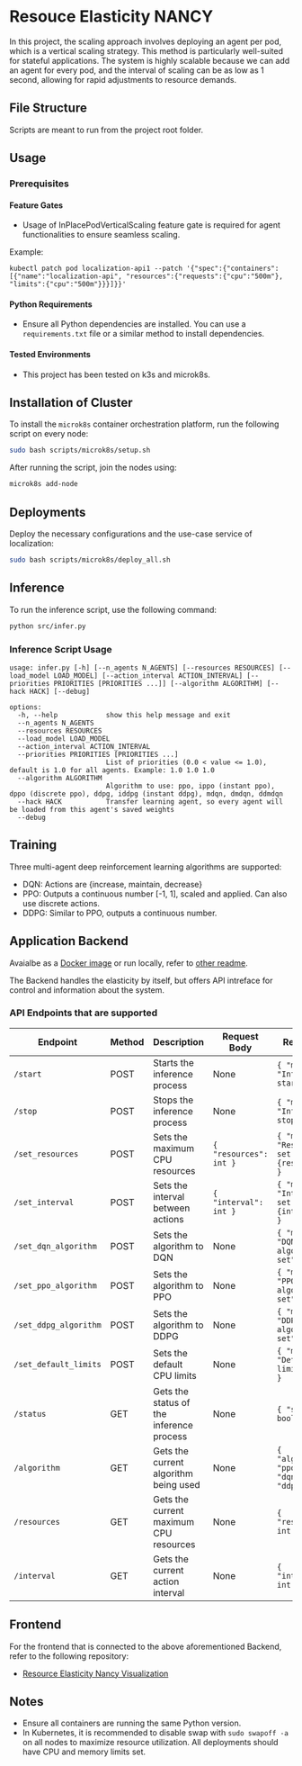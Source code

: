 # Resouce Elasticity NANCY

In this project, the scaling approach involves deploying an agent per pod, which is a vertical 
scaling strategy. This method is particularly well-suited for stateful applications. 
The system is highly scalable because we can add an agent for every pod, and the interval of 
scaling can be as low as 1 second, allowing for rapid adjustments to resource demands.

## File Structure

Scripts are meant to run from the project root folder.

## Usage

### Prerequisites

#### Feature Gates

- Usage of InPlacePodVerticalScaling feature gate is required for agent functionalities to ensure seamless scaling.

Example:
```
kubectl patch pod localization-api1 --patch '{"spec":{"containers":[{"name":"localization-api", "resources":{"requests":{"cpu":"500m"}, "limits":{"cpu":"500m"}}}]}}'
```

#### Python Requirements

- Ensure all Python dependencies are installed. You can use a `requirements.txt` file or a similar method to install dependencies.

#### Tested Environments

- This project has been tested on k3s and microk8s.

## Installation of Cluster

To install the `microk8s` container orchestration platform, run the following script on every node:

```bash
sudo bash scripts/microk8s/setup.sh
```

After running the script, join the nodes using:

```bash
microk8s add-node
```

## Deployments

Deploy the necessary configurations and the use-case service of localization:

```bash
sudo bash scripts/microk8s/deploy_all.sh
```

## Inference

To run the inference script, use the following command:

```bash
python src/infer.py
```

### Inference Script Usage

```plaintext
usage: infer.py [-h] [--n_agents N_AGENTS] [--resources RESOURCES] [--load_model LOAD_MODEL] [--action_interval ACTION_INTERVAL] [--priorities PRIORITIES [PRIORITIES ...]] [--algorithm ALGORITHM] [--hack HACK] [--debug]

options:
  -h, --help            show this help message and exit
  --n_agents N_AGENTS
  --resources RESOURCES
  --load_model LOAD_MODEL
  --action_interval ACTION_INTERVAL
  --priorities PRIORITIES [PRIORITIES ...]
                        List of priorities (0.0 < value <= 1.0), default is 1.0 for all agents. Example: 1.0 1.0 1.0
  --algorithm ALGORITHM
                        Algorithm to use: ppo, ippo (instant ppo), dppo (discrete ppo), ddpg, iddpg (instant ddpg), mdqn, dmdqn, ddmdqn
  --hack HACK           Transfer learning agent, so every agent will be loaded from this agent's saved weights
  --debug
```

## Training

Three multi-agent deep reinforcement learning algorithms are supported:
- DQN: Actions are {increase, maintain, decrease}
- PPO: Outputs a continuous number [-1, 1], scaled and applied. Can also use discrete actions.
- DDPG: Similar to PPO, outputs a continuous number.

## Application Backend
Avaialbe as a [Docker image](https://hub.docker.com/repository/docker/wrathchild14/elasticity/general)
or run locally, refer to [other readme](/src/readme.md).

The Backend handles the elasticity by itself, but offers API intreface for control and information about the system.

### API Endpoints that are supported
| Endpoint                | Method | Description                                      | Request Body                                                                 | Response                                                                 |
|-------------------------|--------|--------------------------------------------------|------------------------------------------------------------------------------|--------------------------------------------------------------------------|
| `/start`                | POST   | Starts the inference process                     | None                                                                         | `{ "message": "Inference started" }`                                     |
| `/stop`                 | POST   | Stops the inference process                      | None                                                                         | `{ "message": "Inference stopped" }`                                     |
| `/set_resources`        | POST   | Sets the maximum CPU resources                   | `{ "resources": int }`                                                       | `{ "message": "Resources set to {resources}" }`                          |
| `/set_interval`         | POST   | Sets the interval between actions                | `{ "interval": int }`                                                        | `{ "message": "Interval set to {interval}" }`                            |
| `/set_dqn_algorithm`    | POST   | Sets the algorithm to DQN                        | None                                                                         | `{ "message": "DQN algorithm set" }`                                     |
| `/set_ppo_algorithm`    | POST   | Sets the algorithm to PPO                        | None                                                                         | `{ "message": "PPO algorithm set" }`                                     |
| `/set_ddpg_algorithm`   | POST   | Sets the algorithm to DDPG                       | None                                                                         | `{ "message": "DDPG algorithm set" }`                                    |
| `/set_default_limits`   | POST   | Sets the default CPU limits                      | None                                                                         | `{ "message": "Default limits set" }`                                    |
| `/status`               | GET    | Gets the status of the inference process         | None                                                                         | `{ "status": bool }`                                                     |
| `/algorithm`            | GET    | Gets the current algorithm being used            | None                                                                         | `{ "algorithm": "ppo" OR "dqn" OR "ddpg" }`                              |
| `/resources`            | GET    | Gets the current maximum CPU resources           | None                                                                         | `{ "resources": int }`                                                   |
| `/interval`             | GET    | Gets the current action interval                 | None                                                                         | `{ "interval": int }`                                                    |


## Frontend

For the frontend that is connected to the above aforementioned Backend, refer to the following repository:
- [Resource Elasticity Nancy Visualization](https://github.com/wrathchild14/resource-elastisity-nancy-visualization/)

## Notes

- Ensure all containers are running the same Python version.
- In Kubernetes, it is recommended to disable swap with `sudo swapoff -a` on all nodes to maximize 
resource utilization. All deployments should have CPU and memory limits set.
